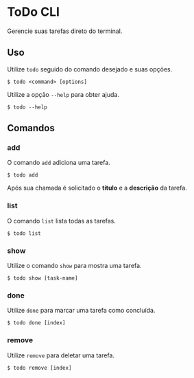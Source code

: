 # ToDo CLI

Gerencie suas tarefas direto do terminal.

## Uso

Utilize `todo` seguido do comando desejado e suas opções.

```shell
$ todo <command> [options]
```

Utilize a opção `--help` para obter ajuda.

``` shell
$ todo --help
```
## Comandos
### add

O comando `add` adiciona uma tarefa.

```shell
$ todo add
```

Após sua chamada é solicitado o **título** e a **descrição** da tarefa.

### list

O comando `list` lista todas as tarefas.

```shell
$ todo list
```
### show

Utilize o comando `show` para mostra uma tarefa.

``` shell
$ todo show [task-name]
```

### done

Utilize `done` para marcar uma tarefa como concluída.

``` shell
$ todo done [index]
```

### remove

Utilize `remove` para deletar uma tarefa.

``` shell
$ todo remove [index]
```
